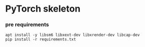 # PyTorch skeleton

### pre requirements
```
apt install -y libsm6 libxext-dev libxrender-dev libcap-dev
pip install -r requirements.txt
```

